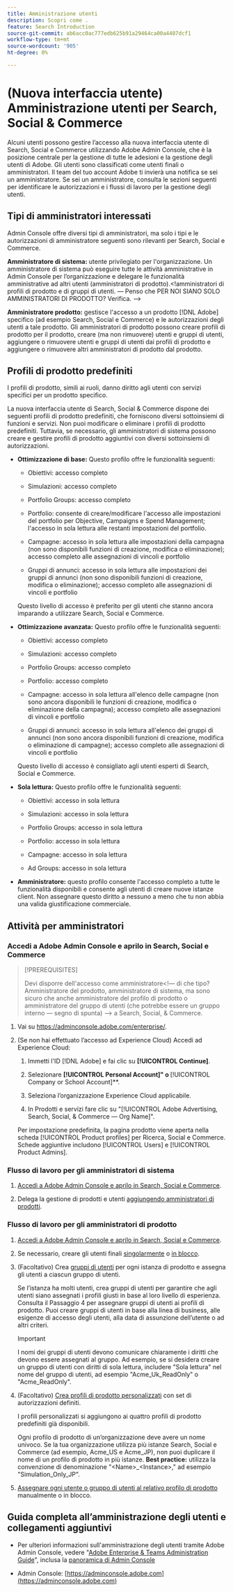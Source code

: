 ```yaml
---
title: Amministrazione utenti
description: Scopri come .
feature: Search Introduction
source-git-commit: ab6acc0ac777edb625b91a29464ca00a4407dcf1
workflow-type: tm+mt
source-wordcount: '905'
ht-degree: 0%

---
```


# (Nuova interfaccia utente) Amministrazione utenti per Search, Social &amp; Commerce

Alcuni utenti possono gestire l’accesso alla nuova interfaccia utente di Search, Social e Commerce utilizzando Adobe Admin Console, che è la posizione centrale per la gestione di tutte le adesioni e la gestione degli utenti di Adobe. Gli utenti sono classificati come utenti finali o amministratori. Il team del tuo account Adobe ti invierà una notifica se sei un amministratore. Se sei un amministratore, consulta le sezioni seguenti per identificare le autorizzazioni e i flussi di lavoro per la gestione degli utenti.<!-- How can you see what your user role is, or will your Adobe Account Team tell you? -->

## Tipi di amministratori interessati

Admin Console offre diversi tipi di amministratori, ma solo i tipi e le autorizzazioni di amministratore seguenti sono rilevanti per Search, Social e Commerce.

**Amministratore di sistema:** utente privilegiato per l&#39;organizzazione. Un amministratore di sistema può eseguire tutte le attività amministrative in Admin Console per l’organizzazione e delegare le funzionalità amministrative ad altri utenti (amministratori di prodotto).&lt;!amministratori di profili di prodotto e di gruppi di utenti.  — Penso che PER NOI SIANO SOLO AMMINISTRATORI DI PRODOTTO?  Verifica. —>

**Amministratore prodotto:** gestisce l&#39;accesso a un prodotto [!DNL Adobe] specifico (ad esempio Search, Social e Commerce) e le autorizzazioni degli utenti a tale prodotto. Gli amministratori di prodotto possono creare profili di prodotto per il prodotto, creare (ma non rimuovere) utenti e gruppi di utenti, aggiungere o rimuovere utenti e gruppi di utenti dai profili di prodotto e aggiungere o rimuovere altri amministratori di prodotto dal prodotto.

<!--
**Product profile admin:** Manages assigned product profiles for individual products. A product profile admin can add (but not remove) users and user groups to the organization; add or remove users and user groups from product profiles; and assign or revoke permissions from product profiles. [I don't think this is applicable: and manage the product roles for product profiles.]

**User group admin:** Manages assigned user groups and their access rights. A user group admin can add or remove users from groups and add or remove user group admins from groups.
-->

## Profili di prodotto predefiniti

I profili di prodotto, simili ai ruoli, danno diritto agli utenti con servizi specifici per un prodotto specifico.

La nuova interfaccia utente di Search, Social &amp; Commerce dispone dei seguenti profili di prodotto predefiniti, che forniscono diversi sottoinsiemi di funzioni e servizi. Non puoi modificare o eliminare i profili di prodotto predefiniti. Tuttavia, se necessario, gli amministratori di sistema possono creare e gestire profili di prodotto aggiuntivi con diversi sottoinsiemi di autorizzazioni.

* **Ottimizzazione di base:** Questo profilo offre le funzionalità seguenti:

   * Obiettivi: accesso completo

   * Simulazioni: accesso completo

   * Portfolio Groups: accesso completo

   * Portfolio: consente di creare/modificare l&#39;accesso alle impostazioni del portfolio per Objective, Campaigns e Spend Management; l&#39;accesso in sola lettura alle restanti impostazioni del portfolio.

   * Campagne: accesso in sola lettura alle impostazioni della campagna (non sono disponibili funzioni di creazione, modifica o eliminazione); accesso completo alle assegnazioni di vincoli e portfolio<!-- Is that the correct wording? -->

   * Gruppi di annunci: accesso in sola lettura alle impostazioni dei gruppi di annunci (non sono disponibili funzioni di creazione, modifica o eliminazione); accesso completo alle assegnazioni di vincoli e portfolio<!-- Is that the correct wording? -->

  Questo livello di accesso è preferito per gli utenti che stanno ancora imparando a utilizzare Search, Social e Commerce.

* **Ottimizzazione avanzata:** Questo profilo offre le funzionalità seguenti:

   * Obiettivi: accesso completo

   * Simulazioni: accesso completo

   * Portfolio Groups: accesso completo

   * Portfolio: accesso completo

   * Campagne: accesso in sola lettura all&#39;elenco delle campagne (non sono ancora disponibili le funzioni di creazione, modifica o eliminazione della campagna); accesso completo alle assegnazioni di vincoli e portfolio<!-- Is that the correct wording? -->

   * Gruppi di annunci: accesso in sola lettura all&#39;elenco dei gruppi di annunci (non sono ancora disponibili funzioni di creazione, modifica o eliminazione di campagne); accesso completo alle assegnazioni di vincoli e portfolio<!-- Is that the correct wording? -->

  Questo livello di accesso è consigliato agli utenti esperti di Search, Social e Commerce.

* **Sola lettura:** Questo profilo offre le funzionalità seguenti:

   * Obiettivi: accesso in sola lettura

   * Simulazioni: accesso in sola lettura

   * Portfolio Groups: accesso in sola lettura

   * Portfolio: accesso in sola lettura

   * Campagne: accesso in sola lettura

   * Ad Groups: accesso in sola lettura

* **Amministratore:** questo profilo consente l&#39;accesso completo a tutte le funzionalità disponibili e consente agli utenti di creare nuove istanze client. Non assegnare questo diritto a nessuno a meno che tu non abbia una valida giustificazione commerciale.

<!-- Do I need to include this? If so, adjust wording as needed

## Product-specific instances

 -->

## Attività per amministratori

### Accedi a Adobe Admin Console e aprilo in Search, Social e Commerce

>[!PREREQUISITES]
>
>Devi disporre dell&#39;accesso come amministratore&lt;!— di che tipo? Amministratore del prodotto, amministratore di sistema, ma sono sicuro che anche amministratore del profilo di prodotto o amministratore del gruppo di utenti (che potrebbe essere un gruppo interno — segno di spunta) —> a Search, Social, &amp; Commerce.

1. Vai su https://adminconsole.adobe.com/enterprise/.

1. (Se non hai effettuato l’accesso ad Experience Cloud) Accedi ad Experience Cloud:

   1. Immetti l&#39;ID [!DNL Adobe] e fai clic su **[!UICONTROL Continue]**.

   1. Selezionare **[!UICONTROL Personal Account]&quot; o &#x200B;** [!UICONTROL Company or School Account]**.<!-- Will it necessarily be "Company or School Account?" -->

   1. Seleziona l’organizzazione Experience Cloud applicabile.

   1. In Prodotti e servizi fare clic su &quot;[!UICONTROL Adobe Advertising, Search, Social, & Commerce — Org Name]&quot;.

   Per impostazione predefinita, la pagina prodotto viene aperta nella scheda [!UICONTROL Product profiles] per Ricerca, Social e Commerce. Schede aggiuntive includono [!UICONTROL Users] e [!UICONTROL Product Admins].

### Flusso di lavoro per gli amministratori di sistema

1. [Accedi a Adobe Admin Console e aprilo in Search, Social e Commerce](#open-admin-console).

1. Delega la gestione di prodotti e utenti [aggiungendo amministratori di prodotti](https://helpx.adobe.com/it/enterprise/using/admin-roles.html#enterprise).

<!-- what else? -->

### Flusso di lavoro per gli amministratori di prodotto

1. [Accedi a Adobe Admin Console e aprilo in Search, Social e Commerce](#open-admin-console).

1. Se necessario, creare gli utenti finali [singolarmente](https://helpx.adobe.com/it/enterprise/using/manage-users-individually.html) o [in blocco](https://helpx.adobe.com/it/enterprise/using/bulk-upload-users.html).

1. (Facoltativo) Crea [gruppi di utenti](https://helpx.adobe.com/it/enterprise/using/user-groups.html) per ogni istanza di prodotto e assegna gli utenti a ciascun gruppo di utenti.

   Se l’istanza ha molti utenti, crea gruppi di utenti per garantire che agli utenti siano assegnati i profili giusti in base al loro livello di esperienza. Consulta il Passaggio 4 per assegnare gruppi di utenti ai profili di prodotto. Puoi creare gruppi di utenti in base alla linea di business, alle esigenze di accesso degli utenti, alla data di assunzione dell’utente o ad altri criteri.

   >[!IMPORTANT]
   >
   >I nomi dei gruppi di utenti devono comunicare chiaramente i diritti che devono essere assegnati al gruppo. Ad esempio, se si desidera creare un gruppo di utenti con diritti di sola lettura, includere &quot;Sola lettura&quot; nel nome del gruppo di utenti, ad esempio &quot;Acme_Uk_ReadOnly&quot; o &quot;Acme_ReadOnly&quot;.

1. (Facoltativo) [Crea profili di prodotto personalizzati](https://helpx.adobe.com/it/enterprise/using/manage-product-profiles.html) con set di autorizzazioni definiti.

   I profili personalizzati si aggiungono ai quattro profili di prodotto predefiniti già disponibili.

   Ogni profilo di prodotto di un’organizzazione deve avere un nome univoco. Se la tua organizzazione utilizza più istanze Search, Social e Commerce (ad esempio, Acme_US e Acme_JP), non puoi duplicare il nome di un profilo di prodotto in più istanze. **Best practice:** utilizza la convenzione di denominazione &quot;&lt;Name>_&lt;Instance>,&quot; ad esempio &quot;Simulation_Only_JP&quot;.

1. [Assegnare ogni utente o gruppo di utenti al relativo profilo di prodotto](https://helpx.adobe.com/it/enterprise/using/manage-product-profiles.html) manualmente o in blocco.

## Guida completa all’amministrazione degli utenti e collegamenti aggiuntivi

* Per ulteriori informazioni sull&#39;amministrazione degli utenti tramite Adobe Admin Console, vedere &quot;[Adobe Enterprise &amp; Teams Administration Guide](https://helpx.adobe.com/it/enterprise/admin-guide.html)&quot;, inclusa la [panoramica di Admin Console](https://helpx.adobe.com/it/enterprise/using/admin-console.html)

* Admin Console: [https://adminconsole.adobe.com](https://adminconsole.adobe.com)
